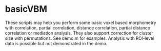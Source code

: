 # basicVBM
These scripts may help you perform some basic voxel based morphometry with correlation, partial correlation, distance correlation, partial distance correlation or mediation analysis. They also support correction for cluster size with permutations. See demo.m for examples. Analysis with ROI-level data is possible but not demonstrated in the demo.
